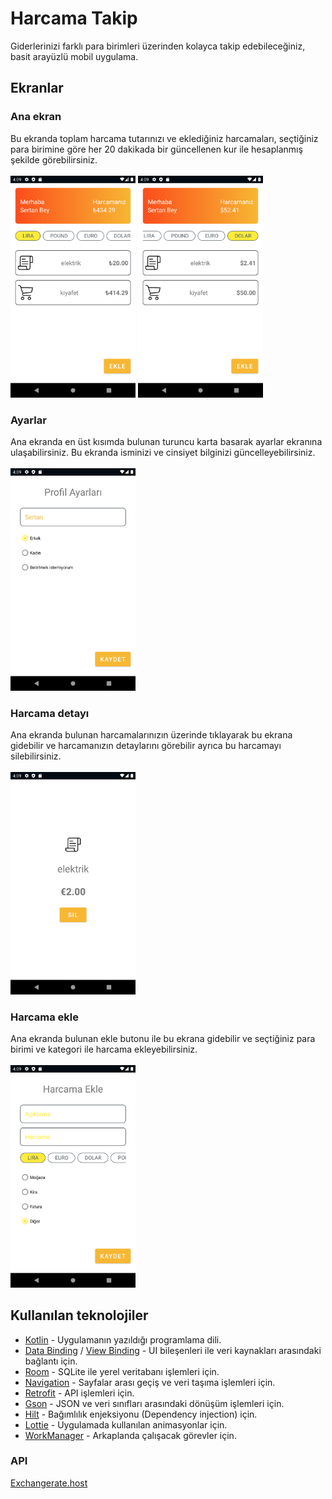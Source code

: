 # Harcama Takip
Giderlerinizi farklı para birimleri üzerinden kolayca takip edebileceğiniz, basit arayüzlü mobil uygulama.

## Ekranlar
### Ana ekran
Bu ekranda toplam harcama tutarınızı ve eklediğiniz harcamaları, seçtiğiniz para birimine göre her 20 dakikada bir güncellenen kur ile hesaplanmış şekilde görebilirsiniz.</br>
</br>
<img src="https://raw.githubusercontent.com/scnplt/android-bootcamp-harcama-takip/master/screenshots/home_lira.png" width=200>
<img src="https://raw.githubusercontent.com/scnplt/android-bootcamp-harcama-takip/master/screenshots/home_dolar.png" width=200>

### Ayarlar
Ana ekranda en üst kısımda bulunan turuncu karta basarak ayarlar ekranına ulaşabilirsiniz. Bu ekranda isminizi ve cinsiyet bilginizi güncelleyebilirsiniz.</br>
</br>
<img src="https://raw.githubusercontent.com/scnplt/android-bootcamp-harcama-takip/master/screenshots/settings.png" width=200>

### Harcama detayı
Ana ekranda bulunan harcamalarınızın üzerinde tıklayarak bu ekrana gidebilir ve harcamanızın detaylarını görebilir ayrıca bu harcamayı silebilirsiniz.</br>
</br>
<img src="https://raw.githubusercontent.com/scnplt/android-bootcamp-harcama-takip/master/screenshots/expense_detail.png" width=200>

### Harcama ekle
Ana ekranda bulunan ekle butonu ile bu ekrana gidebilir ve seçtiğiniz para birimi ve kategori ile harcama ekleyebilirsiniz.</br>
</br>
<img src="https://raw.githubusercontent.com/scnplt/android-bootcamp-harcama-takip/master/screenshots/add_expense.png" width=200>

## Kullanılan teknolojiler
* [Kotlin](https://kotlinlang.org/) - Uygulamanın yazıldığı programlama dili.
* [Data Binding](https://developer.android.com/topic/libraries/data-binding) / [View Binding](https://developer.android.com/topic/libraries/view-binding) - UI bileşenleri ile veri kaynakları arasındaki bağlantı için.
* [Room](https://developer.android.com/training/data-storage/room?hl=en) - SQLite ile yerel veritabanı işlemleri için.
* [Navigation](https://developer.android.com/guide/navigation?hl=en) - Sayfalar arası geçiş ve veri taşıma işlemleri için.
* [Retrofit](https://square.github.io/retrofit/) - API işlemleri için.
* [Gson](https://github.com/google/gson) - JSON ve veri sınıfları arasındaki dönüşüm işlemleri için.
* [Hilt](https://developer.android.com/training/dependency-injection/hilt-android) - Bağımlılık enjeksiyonu (Dependency injection) için.
* [Lottie](https://github.com/airbnb/lottie-android) - Uygulamada kullanılan animasyonlar için.
* [WorkManager](https://developer.android.com/topic/libraries/architecture/workmanager) - Arkaplanda çalışacak görevler için.

### API
[Exchangerate.host](https://exchangerate.host/#/)
